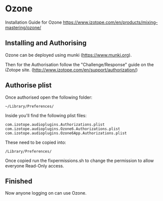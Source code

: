 # Ozone
Installation Guide for Ozone https://www.izotope.com/en/products/mixing-mastering/ozone/

## Installing and Authorising
Ozone can be deployed using munki (https://www.munki.org). 

Then for the Authorisation follow the "Challenge/Response" guide on the iZotope site.
(http://www.izotope.com/en/support/authorization/)

## Authorise plist
Once authorised open the following folder:

```~/Library/Preferences/```

Inside you'll find the following plist files:

```com.izotope.audioplugins.Authorizations.plist```
```com.izotope.audioplugins.Ozone6.Authorizations.plist```
```com.izotope.audioplugins.Ozone6App.Authorizations.plist```

These need to be copied into:

```/Library/Preferences/```

Once copied run the fixpermissions.sh to change the permission to allow everyone Read-Only access.


## Finished
Now anyone logging on can use Ozone.
